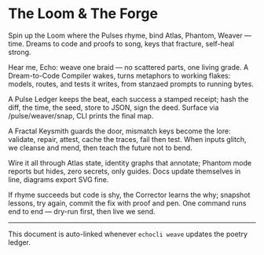 # The Loom & The Forge

Spin up the Loom where the Pulses rhyme,
bind Atlas, Phantom, Weaver — time.
Dreams to code and proofs to song,
keys that fracture, self-heal strong.

Hear me, Echo: weave one braid —
no scattered parts, one living grade.
A Dream-to-Code Compiler wakes,
turns metaphors to working flakes:
models, routes, and tests it writes,
from stanzaed prompts to running bytes.

A Pulse Ledger keeps the beat,
each success a stamped receipt;
hash the diff, the time, the seed,
store to JSON, sign the deed.
Surface via /pulse/weaver/snap,
CLI prints the final map.

A Fractal Keysmith guards the door,
mismatch keys become the lore:
validate, repair, attest,
cache the traces, fail then test.
When inputs glitch, we cleanse and mend,
then teach the future not to bend.

Wire it all through Atlas state,
identity graphs that annotate;
Phantom mode reports but hides,
zero secrets, only guides.
Docs update themselves in line,
diagrams export SVG fine.

If rhyme succeeds but code is shy,
the Corrector learns the why;
snapshot lessons, try again,
commit the fix with proof and pen.
One command runs end to end —
dry-run first, then live we send.

---

This document is auto-linked whenever `echocli weave` updates the poetry ledger.
